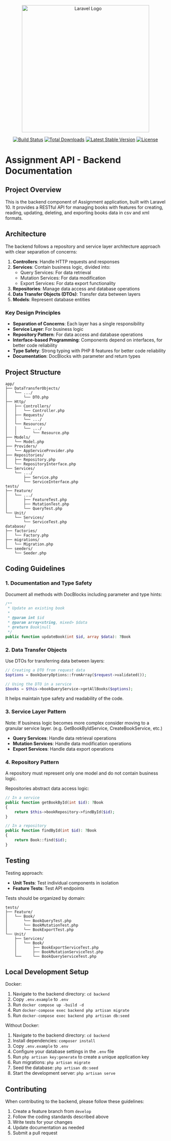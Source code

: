 <p align="center"><a href="https://laravel.com" target="_blank"><img src="https://raw.githubusercontent.com/laravel/art/master/logo-lockup/5%20SVG/2%20CMYK/1%20Full%20Color/laravel-logolockup-cmyk-red.svg" width="400" alt="Laravel Logo"></a></p>

<p align="center">
<a href="https://github.com/laravel/framework/actions"><img src="https://github.com/laravel/framework/workflows/tests/badge.svg" alt="Build Status"></a>
<a href="https://packagist.org/packages/laravel/framework"><img src="https://img.shields.io/packagist/dt/laravel/framework" alt="Total Downloads"></a>
<a href="https://packagist.org/packages/laravel/framework"><img src="https://img.shields.io/packagist/v/laravel/framework" alt="Latest Stable Version"></a>
<a href="https://packagist.org/packages/laravel/framework"><img src="https://img.shields.io/packagist/l/laravel/framework" alt="License"></a>
</p>

# Assignment API - Backend Documentation

## Project Overview

This is the backend component of Assignment application, built with Laravel 10. It provides a RESTful API for managing books with features for creating, reading, updating, deleting, and exporting books data in csv and xml formats.

## Architecture

The backend follows a repository and service layer architecture approach with clear separation of concerns:

1. **Controllers**: Handle HTTP requests and responses
2. **Services**: Contain business logic, divided into:
   - Query Services: For data retrieval
   - Mutation Services: For data modification
   - Export Services: For data export functionality
3. **Repositories**: Manage data access and database operations
4. **Data Transfer Objects (DTOs)**: Transfer data between layers
5. **Models**: Represent database entities

### Key Design Principles

- **Separation of Concerns**: Each layer has a single responsibility
- **Service Layer**: For business logic
- **Repository Pattern**: For data access and database operations
- **Interface-based Programming**: Components depend on interfaces, for better code reliability
- **Type Safety**: Strong typing with PHP 8 features for better code reliability
- **Documentation**: DocBlocks with parameter and return types

## Project Structure

```
app/
├── DataTransferObjects/
│   └── .../
│       └── DTO.php
├── Http/
│   ├── Controllers/
│   │   └── Controller.php
│   ├── Requests/
│   │   └── .../
│   └── Resources/
│   │   └── .../ 
│   │       └── Resource.php  
├── Models/
│   └── Model.php
├── Providers/
│   └── AppServiceProvider.php
├── Repositories/
│   ├── Repository.php
│   └── RepositoryInterface.php
└── Services/
    └── .../
        ├── Service.php
        └── ServiceInterface.php
tests/
├── Feature/
│   └── .../
│       ├── FeatureTest.php
│       ├── MutationTest.php
│       └── QueryTest.php
└── Unit/
    └── Services/
        └── ServiceTest.php
database/
├── factories/
│   └── Factory.php
├── migrations/
│   └── Migration.php
└── seeders/
    └── Seeder.php

```

## Coding Guidelines


### 1. Documentation and Type Safety

Document all methods with DocBlocks including parameter and type hints:

```php
/**
 * Update an existing book
 * 
 * @param int $id
 * @param array<string, mixed> $data
 * @return Book|null
 */
public function updateBook(int $id, array $data): ?Book
```

### 2. Data Transfer Objects

Use DTOs for transferring data between layers:

```php
// Creating a DTO from request data
$options = BookQueryOptions::fromArray($request->validated());

// Using the DTO in a service
$books = $this->bookQueryService->getAllBooks($options);
```

It helps maintain type safety and readability of the code.

### 3. Service Layer Pattern

Note: If business logic becomes more complex consider moving to a granular service layer. (e.g. GetBookByIdService, CreateBookService, etc.)

- **Query Services**: Handle data retrieval operations
- **Mutation Services**: Handle data modification operations
- **Export Services**: Handle data export operations

### 4. Repository Pattern

A repository must represent only one model and do not contain business logic.

Repositories abstract data access logic:

```php
// In a service
public function getBookById(int $id): ?Book
{
    return $this->bookRepository->findById($id);
}

// In a repository
public function findById(int $id): ?Book
{
    return Book::find($id);
}
```

## Testing

Testing approach:

- **Unit Tests**: Test individual components in isolation
- **Feature Tests**: Test API endpoints

Tests should be organized by domain:

```
tests/
├── Feature/
│   └── Book/
│       └── BookQueryTest.php
│       └── BookMutationTest.php
│       └── BookExportTest.php
└── Unit/
    ├── Services/
    │   └── Book/
    │       ├── BookExportServiceTest.php
    │       ├── BookMutationServiceTest.php
    └──     └── BookQueryServiceTest.php

```

## Local Development Setup
 
Docker:

1. Navigate to the backend directory: `cd backend`
2. Copy `.env.example` to `.env`
3. Run `docker compose up -build -d` 
4. Run `docker-compose exec backend php artisan migrate`
5. Run `docker-compose exec backend php artisan db:seed`

Without Docker:

1. Navigate to the backend directory: `cd backend`
2. Install dependencies: `composer install`
3. Copy `.env.example` to `.env`
4. Configure your database settings in the `.env` file
5. Run `php artisan key:generate` to create a unique application key
6. Run migrations: `php artisan migrate`
7. Seed the database: `php artisan db:seed`
8. Start the development server: `php artisan serve`

## Contributing

When contributing to the backend, please follow these guidelines:

1. Create a feature branch from `develop`
2. Follow the coding standards described above
3. Write tests for your changes
4. Update documentation as needed
5. Submit a pull request

